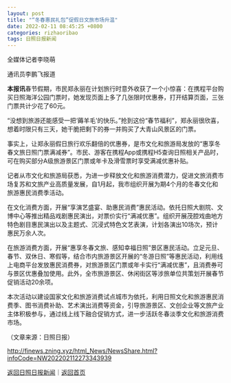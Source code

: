 ```yaml
---
layout: post
title: "“冬春惠民礼包”促假日文旅市场升温"
date: 2022-02-11 08:45:25 +0800
categories: rizhaoribao
tags: 日照日报新闻
---
```

<p>全媒体记者李晓萌</p>
 <p>通讯员李鹏飞报道</p>
 <p><strong>本报讯</strong>春节假期，市民郑永丽在计划旅行时意外收获了一个小惊喜：在携程平台购买日照海洋公园门票时，她发现页面上多了几张限时优惠券，打开结算页面，三张门票共计少花了60元。</p>
 <p>“没想到旅游还能感受一把‘薅羊毛’的快乐。”抢到这份“春节福利”，郑永丽很欣喜，想着时限只有三天，她干脆把剩下的券一并购买了大青山风景区的门票。</p>
 <p>事实上，让郑永丽假日旅行欢乐翻倍的优惠券，是市文化和旅游局发放的“惠享冬春文旅日照门票满减券”。市民、游客在携程App或携程H5查询日照相关产品时，可在购买部分A级旅游景区门票或年卡及滑雪票时享受满减优惠补贴。</p>
 <p>记者从市文化和旅游局获悉，为进一步释放文化和旅游消费潜力，促进文旅消费市场复苏和文旅产业高质量发展，自1月起，我市组织开展为期4个月的冬春文化和旅游惠民消费季活动。</p>
 <p>在文化消费方面，开展“享演艺盛宴、助惠民消费”惠民活动。依托日照大剧院、文博中心等推出精品戏剧惠民演出，对票价实行“满减优惠”。组织开展茂腔戏曲地方特色剧目惠民演出以及主题式、沉浸式特色文艺表演，计划各演出10场次，预计惠民万余人次。</p>
 <p>在旅游消费方面，开展“惠享冬春文旅、感知幸福日照”景区惠民活动。立足元旦、春节、双休日、寒假等，结合市内旅游景区开展的“冬游日照”等惠民活动，利用线上电商平台发放惠民消费券，对旅游景区门票或年卡实行“满减优惠”，且消费券可与景区优惠叠加使用。此外，全市旅游景区、休闲街区等涉旅单位共策划开展春节促销活动20余项。</p>
 <p>本次活动以建设国家文化和旅游消费试点城市为依托，利用日照文化和旅游惠民消费季、图书消费补助、艺术演出消费等资金，引导旅游景区、文创企业等文旅产业主体积极参与，通过线上线下融合促销方式，进一步活跃冬春淡季文化和旅游消费市场。</p><p class="em_media">（文章来源：日照日报）</p>

<http://finews.zning.xyz/html_News/NewsShare.html?infoCode=NW202202112273343939>

[返回日照日报新闻](//finews.withounder.com/category/rizhaoribao.html)｜[返回首页](//finews.withounder.com/)
